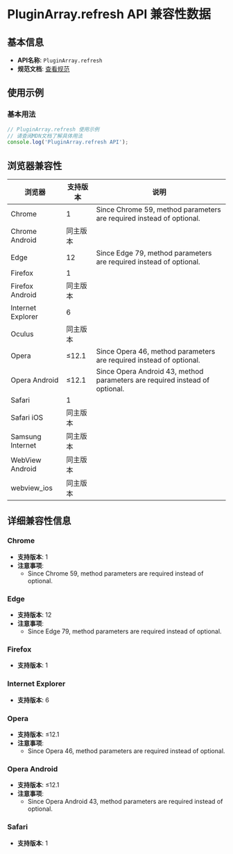 # PluginArray.refresh API 兼容性数据

## 基本信息

- **API名称**: `PluginArray.refresh`
- **规范文档**: [查看规范](https://html.spec.whatwg.org/multipage/system-state.html#dom-pluginarray-refresh)

## 使用示例

### 基本用法

```javascript
// PluginArray.refresh 使用示例
// 请查阅MDN文档了解具体用法
console.log('PluginArray.refresh API');
```

## 浏览器兼容性

| 浏览器 | 支持版本 | 说明 |
|--------|----------|------|
| Chrome | 1 | Since Chrome 59, method parameters are required instead of optional. |
| Chrome Android | 同主版本 |  |
| Edge | 12 | Since Edge 79, method parameters are required instead of optional. |
| Firefox | 1 |  |
| Firefox Android | 同主版本 |  |
| Internet Explorer | 6 |  |
| Oculus | 同主版本 |  |
| Opera | ≤12.1 | Since Opera 46, method parameters are required instead of optional. |
| Opera Android | ≤12.1 | Since Opera Android 43, method parameters are required instead of optional. |
| Safari | 1 |  |
| Safari iOS | 同主版本 |  |
| Samsung Internet | 同主版本 |  |
| WebView Android | 同主版本 |  |
| webview_ios | 同主版本 |  |

## 详细兼容性信息

### Chrome

- **支持版本**: 1
- **注意事项**:
  - Since Chrome 59, method parameters are required instead of optional.

### Edge

- **支持版本**: 12
- **注意事项**:
  - Since Edge 79, method parameters are required instead of optional.

### Firefox

- **支持版本**: 1

### Internet Explorer

- **支持版本**: 6

### Opera

- **支持版本**: ≤12.1
- **注意事项**:
  - Since Opera 46, method parameters are required instead of optional.

### Opera Android

- **支持版本**: ≤12.1
- **注意事项**:
  - Since Opera Android 43, method parameters are required instead of optional.

### Safari

- **支持版本**: 1

